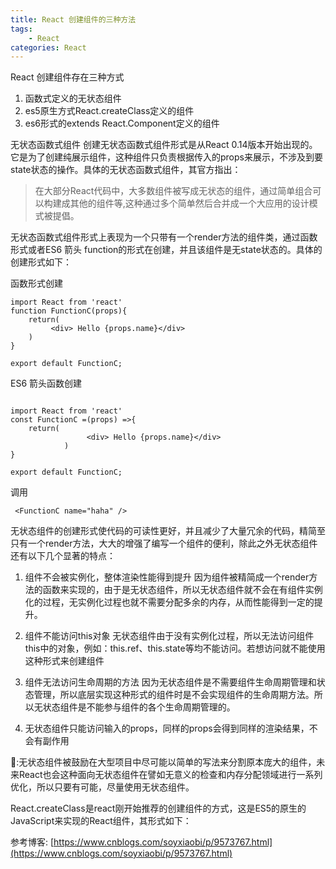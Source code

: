 ```yaml
---
title: React 创建组件的三种方法
tags:
    - React
categories: React
---
```


React 创建组件存在三种方式
1. 函数式定义的无状态组件
2. es5原生方式React.createClass定义的组件
3. es6形式的extends React.Component定义的组件

<!-- more -->

无状态函数式组件
创建无状态函数式组件形式是从React 0.14版本开始出现的。它是为了创建纯展示组件，这种组件只负责根据传入的props来展示，不涉及到要state状态的操作。具体的无状态函数式组件，其官方指出：

> 在大部分React代码中，大多数组件被写成无状态的组件，通过简单组合可以构建成其他的组件等,这种通过多个简单然后合并成一个大应用的设计模式被提倡。

无状态函数式组件形式上表现为一个只带有一个render方法的组件类，通过函数形式或者ES6 箭头 function的形式在创建，并且该组件是无state状态的。具体的创建形式如下：

函数形式创建
```
import React from 'react'
function FunctionC(props){
    return(
         <div> Hello {props.name}</div>
    )
}

export default FunctionC;
```
ES6 箭头函数创建

```

import React from 'react'
const FunctionC =(props) =>{
    return(
                 <div> Hello {props.name}</div>
            )
}

export default FunctionC;
```

调用
```
 <FunctionC name="haha" />
```

无状态组件的创建形式使代码的可读性更好，并且减少了大量冗余的代码，精简至只有一个render方法，大大的增强了编写一个组件的便利，除此之外无状态组件还有以下几个显著的特点：

1. 组件不会被实例化，整体渲染性能得到提升
   因为组件被精简成一个render方法的函数来实现的，由于是无状态组件，所以无状态组件就不会在有组件实例化的过程，无实例化过程也就不需要分配多余的内存，从而性能得到一定的提升。

2. 组件不能访问this对象
   无状态组件由于没有实例化过程，所以无法访问组件this中的对象，例如：this.ref、this.state等均不能访问。若想访问就不能使用这种形式来创建组件

3. 组件无法访问生命周期的方法
   因为无状态组件是不需要组件生命周期管理和状态管理，所以底层实现这种形式的组件时是不会实现组件的生命周期方法。所以无状态组件是不能参与组件的各个生命周期管理的。

4. 无状态组件只能访问输入的props，同样的props会得到同样的渲染结果，不会有副作用

🐅:无状态组件被鼓励在大型项目中尽可能以简单的写法来分割原本庞大的组件，未来React也会这种面向无状态组件在譬如无意义的检查和内存分配领域进行一系列优化，所以只要有可能，尽量使用无状态组件。

React.createClass是react刚开始推荐的创建组件的方式，这是ES5的原生的JavaScript来实现的React组件，其形式如下：

参考博客:
[https://www.cnblogs.com/soyxiaobi/p/9573767.html](https://www.cnblogs.com/soyxiaobi/p/9573767.html)
